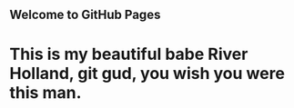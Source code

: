 ## Welcome to GitHub Pages

# This is my beautiful babe River Holland, git gud, you wish you were this man.

<script src="//360.vizor.io/scripts/embed.js" data-vizorurl="https://360.vizor.io/embed/v/d6ld" ></script>
